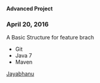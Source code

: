 #### Advanced Project

### April 20, 2016

A Basic Structure for feature brach

* Git
* Java 7
* Maven

[Jayabhanu](http://salceforce.com)
